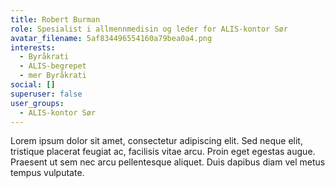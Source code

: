 ```yaml
---
title: Robert Burman
role: Spesialist i allmennmedisin og leder for ALIS-kontor Sør
avatar_filename: 5af834496554160a79bea0a4.png
interests:
  - Byråkrati
  - ALIS-begrepet
  - mer Byråkrati
social: []
superuser: false
user_groups:
  - ALIS-kontor Sør
---
```

Lorem ipsum dolor sit amet, consectetur adipiscing elit. Sed neque elit, tristique placerat feugiat ac, facilisis vitae arcu. Proin eget egestas augue. Praesent ut sem nec arcu pellentesque aliquet. Duis dapibus diam vel metus tempus vulputate.